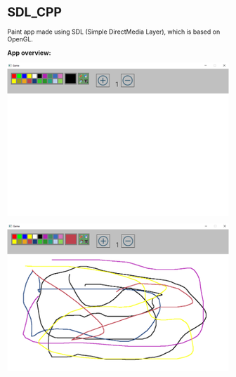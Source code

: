 # SDL_CPP
Paint app made using SDL (Simple DirectMedia Layer), which is based on OpenGL.

**App overview:**

![Image_1](https://github.com/JovanDukic99/SDL_CPP/blob/optimization/Images/Screenshot%20(415).png)

![Image_2](https://github.com/JovanDukic99/SDL_CPP/blob/optimization/Images/Screenshot%20(416).png)
